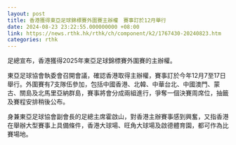 ```yaml
---
layout: post
title: 香港獲得東亞足球錦標賽外圍賽主辦權　賽事訂於12月舉行
date: 2024-08-23 23:22:55.000000000 +08:00
link: https://news.rthk.hk/rthk/ch/component/k2/1767430-20240823.htm
categories: rthk
---
```


足總宣布，香港獲得2025年東亞足球錦標賽外圍賽的主辦權。

東亞足球協會執委會召開會議，確認香港取得主辦權，賽事訂於今年12月7至17日舉行。外圍賽有7支隊伍參加，包括中國香港、北韓、中華台北、中國澳門、蒙古、關島及北馬里亞納群島，賽事將會分成兩組進行，爭奪一個決賽周席位，抽籤及賽程安排稍後公布。

身兼東亞足球協會副會長的足總主席霍啟山，對香港主辦賽事感到興奮，又指香港在舉辦大型賽事上具備條件，香港大球場、旺角大球場及啟德體育園，都可作為比賽場地。
